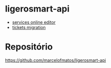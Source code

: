 # ligerosmart-api

* [services online editor](services.html)
* [tickets migration](tickets.html)

# Repositório
https://github.com/marcelofmatos/ligerosmart-api
